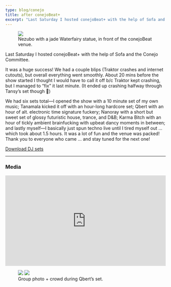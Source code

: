 ```yaml
---
type: blog/conejo
title: after conejoBeat+
excerpt: "Last Saturday I hosted conejoBeat+ with the help of Sofa and the Conejo Committee."
---
```

<figure class="float right">
  <img src="{{ site.baseurl }}/assets/img/jadewafa.png">
  <figcaption>Nezubo with a jade Waterfairy statue, in front of the conejoBeat venue.</figcaption>
</figure>

Last Saturday I hosted conejoBeat+ with the help of Sofa and the Conejo Committee.

It was a huge success! We had a couple blips (Traktor crashes and internet cutouts), but overall everything went smoothly. About 20 mins before the show started I thought I would have to call it off b/c Traktor kept crashing, but I managed to “fix” it last minute. (It ended up crashing halfway through Tansy’s set though 🤧)

We had six sets total—I opened the show with a 10 minute set of my own music; Tanamala kicked it off with an hour-long hardcore set; Qbert with an hour of alt. electronic time signature fuckery; Nanoray with a short but sweet set of glossy futuristic house, trance, and D&B; Karma Bitch with an hour of tickly ambient brainfucking with upbeat dancy moments in between; and lastly myself—I basically just spun techno live until I tired myself out … which took about 1.5 hours. It was a lot of fun and the venue was packed! Thank you to everyone who came … and stay tuned for the next one!

[Download DJ sets](https://drive.google.com/drive/folders/1vl9Tf4FiMn5M6h6pubSHl72SXa2GbuAQ?usp=sharing)

* * *
### Media

<div style="margin-bottom:10px">
  <div style="position:relative;padding-top:56.25%;">
    <iframe src="https://www.youtube.com/embed/2z4e9N0mBq0" frameborder="0" allowfullscreen
      style="position:absolute;top:0;left:0;width:100%;height:100%;"></iframe>
  </div>
</div>

<figure>
  <div class="img2">
    <img src="{{ site.baseurl }}/assets/img/cbpgroup.png">
    <img src="{{ site.baseurl }}/assets/img/cb.png">
  </div>
  <figcaption>
    Group photo + crowd during Qbert’s set.
  </figcaption>
</figure>
